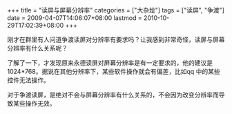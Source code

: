 +++
title = "读屏与屏幕分辨率"
categories = ["大杂烩"]
tags = ["读屏", "争渡"]
date = 2009-04-07T14:06:07+08:00
lastmod = 2010-10-29T17:02:39+08:00
+++



刚才在群里有人问道争渡读屏对分辨率有要求吗？让我感到非常奇怪，读屏与屏幕分辨率有什么关系呢？

了解了一下，才发现原来永德读屏对屏幕分辨率是有一定要求的，他的建议是1024*768。据说在其他分辨率下，某些软件操作就会有偏差，比如qq 中的某些控件无法操作。

对于争渡读屏，是绝对不会与屏幕分辨率有什么关系的，不会因为改变分辨率而导致某些操作无效。

